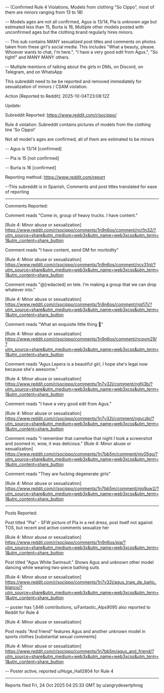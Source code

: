 -- (Confirmed Rule 4 Violations, Models from clothing "So Cippo", most of them are minors ranging from 13 to 18)

-- Models ages are not all confirmed, Agus is 13/14, Pia is unknown age but estimated less than 15, Burta is 16, Multiple other models posted with unconfirmed ages but the clothing brand regularly hires minors.

-- This sub contains MANY sexualized post titles and comments on photos taken from these girl's social media. This includes "What a beauty, please. Whoever wants to chat, I'm here.", "I have a very good edit from Agus.", "So tight!" and MANY MANY others.

-- Multiple mentions of talking about the girls in DMs, on Discord, on Telegram, and on WhatsApp

This subreddit need to be be reported and removed immediately for sexualization of minors / CSAM violation.

Action [Reported to Reddit]: 2025-10-04T23:08:12Z

Update:

Subreddit Reported: https://www.reddit.com/r/socippo/

Rule 4 violation: Subreddit contains pictures of models from the clothing line 'So Cippo!'

Not all model's ages are confirmed, all of them are estimated to be minors

-- Agus is 13/14 [confirmed]

-- Pia is 15 [not confirmed]

-- Burta is 16 [confirmed]

Reporting method: https://www.reddit.com/report

--This subreddit is in Spanish, Comments and post titles translated for ease of reporting

------

Comments Reported: 

Comment reads "Come in, group of heavy trucks. I have content."

[Rule 4: Minor abuse or sexualization] https://www.reddit.com/r/socippo/comments/1n9n6os/comment/nct1n32/?utm_source=share&utm_medium=web3x&utm_name=web3xcss&utm_term=1&utm_content=share_button

Comment reads "I have content, send DM for morbidity"

[Rule 4: Minor abuse or sexualization] https://www.reddit.com/r/socippo/comments/1n9n6os/comment/ncv31nt/?utm_source=share&utm_medium=web3x&utm_name=web3xcss&utm_term=1&utm_content=share_button

Comment reads "@[redacted] on tele. I’m making a group that we can drop whatever into."

[Rule 4: Minor abuse or sexualization] https://www.reddit.com/r/socippo/comments/1n9n6os/comment/njsfi7i/?utm_source=share&utm_medium=web3x&utm_name=web3xcss&utm_term=1&utm_content=share_button

Comment reads "What an exquisite little thing 🤤"

[Rule 4: Minor abuse or sexualization] https://www.reddit.com/r/socippo/comments/1n9n6os/comment/ncpvm29/?utm_source=share&utm_medium=web3x&utm_name=web3xcss&utm_term=1&utm_content=share_button

Comment reads "Agus Lepera is a beautiful girl, I hope she's legal now because she's awesome."

[Rule 4: Minor abuse or sexualization] https://www.reddit.com/r/socippo/comments/1n7v32j/comment/ngfij3b/?utm_source=share&utm_medium=web3x&utm_name=web3xcss&utm_term=1&utm_content=share_button

Comment reads "I have a very good edit from Agus." 

[Rule 4: Minor abuse or sexualization] https://www.reddit.com/r/socippo/comments/1n7v32j/comment/ngyczkj/?utm_source=share&utm_medium=web3x&utm_name=web3xcss&utm_term=1&utm_content=share_button

Comment reads "I remember that cameltoe that night I took a screenshot and zoomed in, wow, it was delicious."
[Rule 4: Minor abuse or sexualization] https://www.reddit.com/r/socippo/comments/1n7bb5m/comment/niv05go/?utm_source=share&utm_medium=web3x&utm_name=web3xcss&utm_term=1&utm_content=share_button

Comment reads "They are fucking degenerate girls"

[Rule 4: Minor abuse or sexualization] https://www.reddit.com/r/socippo/comments/1n7bb5m/comment/njq9uw2/?utm_source=share&utm_medium=web3x&utm_name=web3xcss&utm_term=1&utm_content=share_button

------

Posts Reported: 

Post titled "Pia" - SFW picture of Pia in a red dress, post itself not against TOS, but recent and active comments sexualize her

[Rule 4: Minor abuse or sexualization] https://www.reddit.com/r/socippo/comments/1n9n6os/pia/?utm_source=share&utm_medium=web3x&utm_name=web3xcss&utm_term=1&utm_content=share_button

Post titled "Agus White Swimsuit." Shows Agus and unknown other model dancing while wearing two-piece bathing suits

[Rule 4: Minor abuse or sexualization] https://www.reddit.com/r/socippo/comments/1n7v32j/agus_traje_de_baño_blanco/?utm_source=share&utm_medium=web3x&utm_name=web3xcss&utm_term=1&utm_content=share_button

-- poster has 1,646 contributions, u/Fantastic_Alps9095 also reported to Reddit for Rule 4

[Rule 4: Minor abuse or sexualization]

Post reads "And friend" features Agus and another unknown model in sports clothes [substantial sexual comments]

[Rule 4: Minor abuse or sexualization] https://www.reddit.com/r/socippo/comments/1n7bb5m/agus_and_friend/?utm_source=share&utm_medium=web3x&utm_name=web3xcss&utm_term=1&utm_content=share_button

-- Poster active, reported u/Huge_Hall2804 for Rule 4


------

Reports filed Fri, 24 Oct 2025 04:25:33 GMT by u/angrydesertphrog